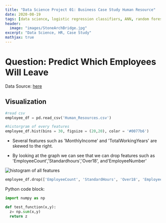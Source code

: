 ```yaml
---
title: "Data Science Project 01: Business Case Study Human Resource"
date: 2020-08-19
tags: [data science, logistic regression classifiers, ANN, random forest classifier]
header:
  image: "images/StoneArchBridge.jpg"
excerpt: "Data Science, HR, Case Study"
mathjax: true
---
```



# Question: Predict Which Employees Will Leave

Data Source: [here](https://www.kaggle.com/pavansubhasht/ibm-hr-analytics-attrition-dataset)


## Visualization

```python
#read csv
employee_df = pd.read_csv('Human_Resources.csv')

#historgram of every features
employee_df.hist(bins = 30, figsize = (20,20), color = '#0077b6')
```

* Several features such as 'MonthlyIncome' and 'TotalWorkingYears' are skewed to the right.

* By looking at the graph we can see that we can drop features such as 'EmployeeCount','Standardhours','Over18', and'EmployeeNumber'

<img src="{{site.url}}{{site.baseurl}}/images/Project01-HR/AllFeaturesGraphed.png" alt="histogram of all features">


```python
employee_df.drop(['EmployeeCount', 'StandardHours', 'Over18', 'EmployeeNumber'], axis=1, inplace=True)
```
<!--
Here's some basic text.

And here's some *italics*

Here's some **bold** text. -->
<!--
What about a [link](https://github.com/yoonkwon-yi)?
Here's a bulleted list:

* First item
+ Second item
- Third item


Here's a numbered list:
1. First
2. Second
3. Third -->


Python code block:

```python
import numpy as np

def test_function(x,y):
  z= np.sum(x,y)
  return z
```

<!--
Here's some inline code 'x+y'

Here's an image:
<img src="{{site.url}}{{site.baseurl}}/images/DominicYiPortrait.jpg" alt="linearly separable data">


Here's another image using Kramdown:
![alt]({{site.url}}{{site.baseurl}}/images/DominicYiPortrait.jpg)

Here's some math:
$$z=x+y$$

You can also put it inline $$z=x+y$$ -->

